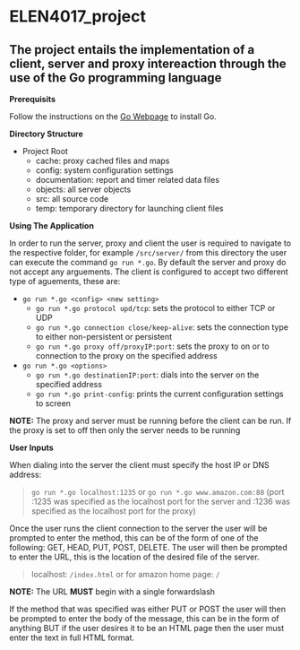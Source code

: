 # ELEN4017_project
## The project entails the implementation of a client, server and proxy intereaction through the use of the Go programming language

**Prerequisits**

Follow the instructions on the [Go Webpage](https://golang.org/doc/install) to install Go.

**Directory Structure**

- Project Root
	- cache: proxy cached files and maps
	- config: system configuration settings
	- documentation: report and timer related data files
	- objects: all server objects
	- src: all source code
	- temp: temporary directory for launching client files

**Using The Application** 

In order to run the server, proxy and client the user is required to navigate to the respective folder, for example `/src/server/` from this directory the user can execute the command `go run *.go`. By default the server and proxy do not accept any arguements. The client is configured to accept two different type of aguements, these are:

- `go run *.go <config> <new setting>`
	- `go run *.go protocol upd/tcp`: sets the protocol to either TCP or UDP
	- `go run *.go connection close/keep-alive`: sets the connection type to either non-persistent or persistent
	- `go run *.go proxy off/proxyIP:port`: sets the proxy to on or to connection to the proxy on the specified address
- `go run *.go <options>`
	- `go run *.go destinationIP:port`: dials into the server on the specified address
	- `go run *.go print-config`: prints the current configuration settings to screen

__NOTE:__ The proxy and server must be running before the client can be run. If the proxy is set to off then only the server needs to be running

**User Inputs**

When dialing into the server the client must specify the host IP or DNS address:
> `go run *.go localhost:1235` or `go run *.go www.amazon.com:80` (port :1235 was specified as the localhost port for the server and :1236 was specified as the localhost port for the proxy)

Once the user runs the client connection to the server the user will be prompted to enter the method, this can be of the form of one of the following: GET, HEAD, PUT, POST, DELETE. The user will then be prompted to enter the URL, this is the location of the desired file of the server. 
> localhost: `/index.html` or for amazon home page: `/`

__NOTE:__ The URL **MUST** begin with a single forwardslash

If the method that was specified was either PUT or POST the user will then be prompted to enter the body of the message, this can be in the form of anything BUT if the user desires it to be an HTML page then the user must enter the text in full HTML format. 